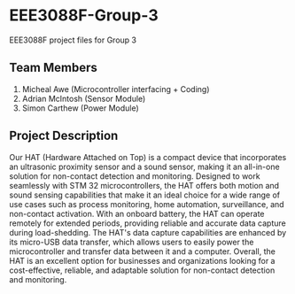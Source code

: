 # EEE3088F-Group-3
EEE3088F project files for Group 3

## Team Members
1. Micheal Awe (Microcontroller interfacing + Coding)
2. Adrian McIntosh (Sensor Module)
3. Simon Carthew (Power Module)

## Project Description
Our HAT (Hardware Attached on Top) is a compact device that incorporates an ultrasonic proximity sensor and a sound sensor, making it an all-in-one solution for non-contact detection and monitoring. Designed to work seamlessly with STM 32 microcontrollers, the HAT offers both motion and sound sensing capabilities that make it an ideal choice for a wide range of use cases such as process monitoring, home automation, surveillance, and non-contact activation. With an onboard battery, the HAT can operate remotely for extended periods, providing reliable and accurate data capture during load-shedding. The HAT's data capture capabilities are enhanced by its micro-USB data transfer, which allows users to easily power the microcontroller and transfer data between it and a computer. Overall, the HAT is an excellent option for businesses and organizations looking for a cost-effective, reliable, and adaptable solution for non-contact detection and monitoring.
